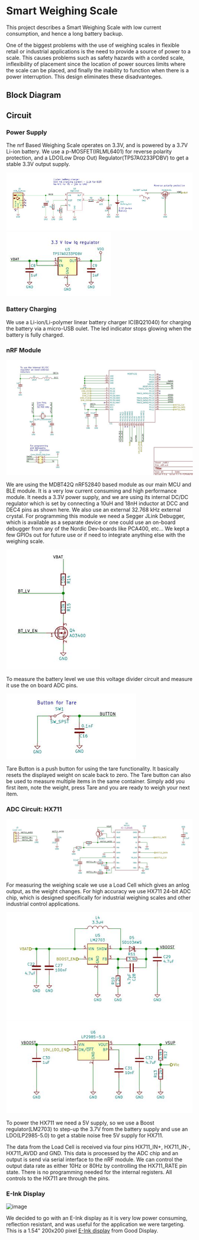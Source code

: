 # Smart Weighing Scale

This project describes a Smart Weighing Scale with low current consumption, and hence a long battery backup.

One of the biggest problems with the use of weighing scales in flexible retail or industrial applications is the need to provide a source of power to a scale. This causes problems such as safety hazards with a corded scale, inflexibility of placement since the location of power sources limits where the scale can be placed, and finally the inability to function when there is a power interruption. This design eliminates these disadvanteges.

## Block Diagram

## Circuit

### Power Supply
The nrf Based Weighing Scale operates on 3.3V, and is powered by a 3.7V Li-ion battery.
We use a p-MOSFET(IRLML6401) for reverse polarity protection, and a LDO(Low Drop Out) Regulator(TPS7A0233PDBV) to get a stable 3.3V output supply.

![](./design/scale_hx711/docs/images/schem01.jpeg)
![battery](./design/scale_hx711/docs/images/schem02.jpeg)

### Battery Charging
We use a Li-ion/Li-polymer linear battery charger IC(BQ21040) for charging the battery via a micro-USB oulet. The led indicator stops glowing when the battery is fully charged.

### nRF Module
![image](./design/scale_hx711/docs/images/schem03.jpeg)

We are using the MDBT42Q nRF52840 based module as our main MCU and BLE module. It is a very low current consuming and high performance module.
It needs a 3.3V power supply, and we are using its internal DC/DC regulator which is set by connecting a 10uH and 18nH inductor at DCC and DEC4 pins as shown here. We also use an external 32.768 kHz external crystal. For programming this module we need a Segger JLink Debugger, which is available as a separate device or one could use an on-board debugger from any of the Nordic Dev-boards like PCA400, etc...
We kept a few GPIOs out for future use or if need to integrate anything else with the weighing scale.

![image](./design/scale_hx711/docs/images/schem04.jpeg)

To measure the battery level we use this voltage divider circuit and measure it use the on board ADC pins.

![image](./design/scale_hx711/docs/images/schem05.jpeg)

Tare Button is a push button for using the tare functionality. It basically resets the displayed weight on scale back to zero. The Tare button can also be used to measure multiple items in the same container. Simply add you first item, note the weight, press Tare and you are ready to weigh your next item.

### ADC Circuit: HX711
![image](./design/scale_hx711/docs/images/schem08.jpeg)
For measuring the weighing scale we use a Load Cell which gives an anlog output, as the weight changes. For high accuracy we use HX711 24-bit ADC chip, which is designed specifically for industrial weighing scales and other industrial control applications.

![image](./design/scale_hx711/docs/images/schem06.jpeg)
![image](./design/scale_hx711/docs/images/schem07.jpeg)

To power the HX711 we need a 5V supply, so we use a Boost regulator(LM2703) to step-up the 3.7V from the battery supply and use an LDO(LP2985-5.0) to get a stable noise free 5V supply for HX711.

The data from the Load Cell is received via four pins HX711_IN+, HX711_IN-, HX711_AVDD and GND. This data is processed by the ADC chip and an output is send via serial interface to the nRF module. We can control the output data rate as either 10Hz or 80Hz by controlling the HX711_RATE pin state.
There is no programming needed for the internal registers. All controls to the HX711 are through the pins.

### E-Ink Display
![image]()

We decided to go with an E-Ink display as it is very low power consuming, reflection resistant, and was useful for the application we were targeting.
This is a 1.54" 200x200 pixel [E-Ink display](https://www.e-paper-display.com/products_detail/productId=513.html) from Good Display.
